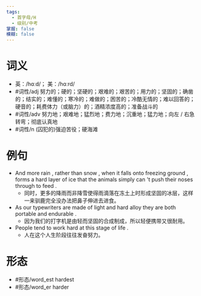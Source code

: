 ```yaml
---
tags:
  - 首字母/H
  - 级别/中考
掌握: false
模糊: false
---
```

# 词义
- 英：/hɑːd/； 美：/hɑːrd/
- #词性/adj  努力的；硬的；坚硬的；艰难的；艰苦的；用力的；坚固的；确凿的；结实的；难懂的；寒冷的；难做的；困苦的；冷酷无情的；难以回答的；硬音的；耗费体力（或脑力）的；酒精浓度高的；准备战斗的
- #词性/adv  努力地；艰难地；猛烈地；费力地；沉重地；猛力地；向左 / 右急转弯；彻底认真地
- #词性/n  (囚犯的)强迫苦役；硬海滩
# 例句
- And more rain , rather than snow , when it falls onto freezing ground , forms a hard layer of ice that the animals simply can 't push their noses through to feed .
	- 同时，更多的降雨而非降雪使得雨滴落在冻土上时形成坚固的冰层，这样一来驯鹿完全没办法把鼻子伸进去进食。
- As our typewriters are made of light and hard alloy they are both portable and endurable .
	- 因为我们的打字机是由轻而坚固的合成制成，所以轻便携带又很耐用。
- People tend to work hard at this stage of life .
	- 人在这个人生阶段往往发奋努力。
# 形态
- #形态/word_est hardest
- #形态/word_er harder
